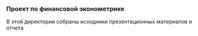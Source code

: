 ### Проект по финансовой эконометрике


В этой директории собраны исходники презентационных материалов и отчета

